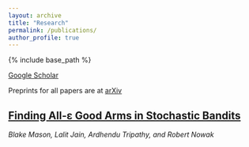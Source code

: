 ```yaml
---
layout: archive
title: "Research"
permalink: /publications/
author_profile: true
---
```

<!-- 
{% if author.googlescholar %}
  You can also find my articles on <u><a href="{{author.googlescholar}}">my Google Scholar profile</a>.</u>
{% endif %}
 -->
{% include base_path %}
<!-- 
{% for post in site.publications reversed %}
  {% include archive-single.html %}
{% endfor %}
 -->

[Google Scholar](https://scholar.google.com/citations?user=OnebtwYAAAAJ&sortby=pubdate)

Preprints for all papers are at [arXiv](https://arxiv.org/a/tripathy_a_1.html)

## [Finding All-&epsilon; Good Arms in Stochastic Bandits](https://arxiv.org/abs/2006.08850)
_Blake Mason, Lalit Jain, Ardhendu Tripathy, and Robert Nowak_